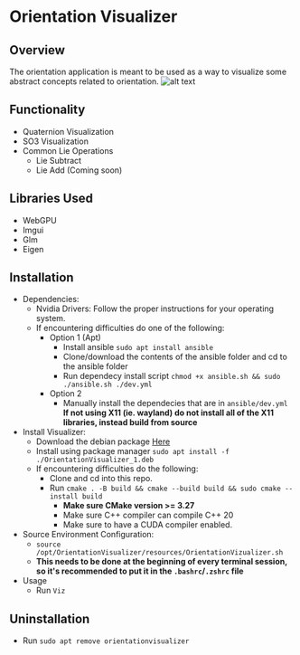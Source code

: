 # Orientation Visualizer
## Overview
The orientation application is meant to be used as a way to visualize some abstract concepts related to orientation.
![alt text](https://github.com/jbrhm/WebGPUTutorial/blob/main/data/orientation.png?raw=true)

## Functionality
- Quaternion Visualization
- SO3 Visualization
- Common Lie Operations
  - Lie Subtract
  - Lie Add (Coming soon)

## Libraries Used
- WebGPU
- Imgui
- Glm
- Eigen

## Installation
- Dependencies:
  - Nvidia Drivers: Follow the proper instructions for your operating system.
  - If encountering difficulties do one of the following:
    - Option 1 (Apt)
      - Install ansible `sudo apt install ansible`
      - Clone/download the contents of the ansible folder and cd to the ansible folder
      - Run dependecy install script `chmod +x ansible.sh && sudo ./ansible.sh ./dev.yml`
    - Option 2
      - Manually install the dependecies that are in `ansible/dev.yml` **If not using X11 (ie. wayland) do not install all of the X11 libraries, instead build from source**
- Install Visualizer:
  - Download the debian package [Here](https://github.com/jbrhm/WebGPUTutorial/raw/main/packages/OrientationVisualizer_1.deb)
  - Install using package manager `sudo apt install -f ./OrientationVisualizer_1.deb`
  - If encountering difficulties do the following:
    - Clone and cd into this repo.
    - Run `cmake . -B build && cmake --build build && sudo cmake --install build`
      - **Make sure CMake version >= 3.27**
      - Make sure C++ compiler can compile C++ 20
      - Make sure to have a CUDA compiler enabled.
- Source Environment Configuration:
  - `source /opt/OrientationVisualizer/resources/OrientationVizualizer.sh`
  - **This needs to be done at the beginning of every terminal session, so it's recommended to put it in the `.bashrc`/`.zshrc` file**
- Usage
  - Run `Viz`

## Uninstallation
- Run `sudo apt remove orientationvisualizer`
